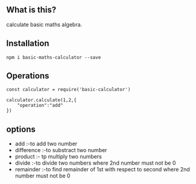 ## What is this?

calculate basic maths algebra.

## Installation

`npm i basic-maths-calculator --save`

## Operations
```
const calculator = require('basic-calculator')

calculator.calculate(1,2,{
    "operation":"add"
})
```

## options
- add :-to add two number
- difference :-to substract two number
- product :- tp multiply two numbers
- divide :-to divide two numbers where 2nd number must not be 0
- remainder :-to find remainder of 1st with respect to second where 2nd number must not be 0
